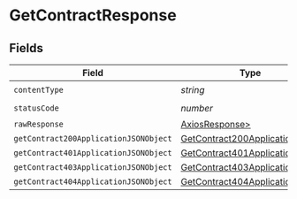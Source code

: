 # GetContractResponse


## Fields

| Field                                                                                     | Type                                                                                      | Required                                                                                  | Description                                                                               |
| ----------------------------------------------------------------------------------------- | ----------------------------------------------------------------------------------------- | ----------------------------------------------------------------------------------------- | ----------------------------------------------------------------------------------------- |
| `contentType`                                                                             | *string*                                                                                  | :heavy_check_mark:                                                                        | N/A                                                                                       |
| `statusCode`                                                                              | *number*                                                                                  | :heavy_check_mark:                                                                        | N/A                                                                                       |
| `rawResponse`                                                                             | [AxiosResponse>](https://axios-http.com/docs/res_schema)                                  | :heavy_minus_sign:                                                                        | N/A                                                                                       |
| `getContract200ApplicationJSONObject`                                                     | [GetContract200ApplicationJSON](../../models/operations/getcontract200applicationjson.md) | :heavy_minus_sign:                                                                        | OK                                                                                        |
| `getContract401ApplicationJSONObject`                                                     | [GetContract401ApplicationJSON](../../models/operations/getcontract401applicationjson.md) | :heavy_minus_sign:                                                                        | Unauthenticated                                                                           |
| `getContract403ApplicationJSONObject`                                                     | [GetContract403ApplicationJSON](../../models/operations/getcontract403applicationjson.md) | :heavy_minus_sign:                                                                        | Forbidden                                                                                 |
| `getContract404ApplicationJSONObject`                                                     | [GetContract404ApplicationJSON](../../models/operations/getcontract404applicationjson.md) | :heavy_minus_sign:                                                                        | Not Found                                                                                 |